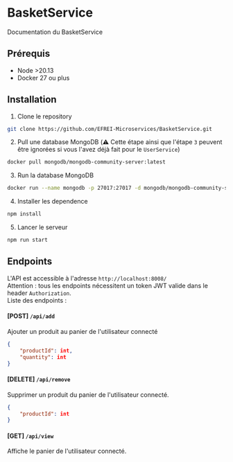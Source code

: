 # BasketService

Documentation du BasketService

## Prérequis
- Node >20.13
- Docker 27 ou plus

## Installation

1. Clone le repository
```bash
git clone https://github.com/EFREI-Microservices/BasketService.git
```

2. Pull une database MongoDB (⚠️ Cette étape ainsi que l'étape `3` peuvent être ignorées si vous l'avez déjà fait pour le `UserService`)
```bash
docker pull mongodb/mongodb-community-server:latest
```

3. Run la database MongoDB
```bash
docker run --name mongodb -p 27017:27017 -d mongodb/mongodb-community-server:latest
```
4. Installer les dependence
```bash
npm install
```

5. Lancer le serveur
```bash
npm run start
```

## Endpoints

L'API est accessible à l'adresse `http://localhost:8008/`  
Attention : tous les endpoints nécessitent un token JWT valide dans le header `Authorization`.  
Liste des endpoints :  

#### [POST] `/api/add`
Ajouter un produit au panier de l'utilisateur connecté
```json
{
    "productId": int,
    "quantity": int
}
```

#### [DELETE] `/api/remove`
Supprimer un produit du panier de l'utilisateur connecté.
```json
{
    "productId": int
}
```

#### [GET] `/api/view`
Affiche le panier de l'utilisateur connecté.
